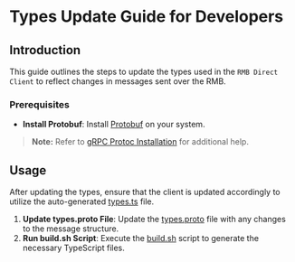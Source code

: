 # Types Update Guide for Developers

## Introduction

This guide outlines the steps to update the types used in the `RMB Direct Client` to reflect changes in messages sent over the RMB.

### Prerequisites

- **Install Protobuf**: Install [Protobuf](https://grpc.io/docs/protoc-installation/) on your system.

> **Note:** Refer to [gRPC Protoc Installation](https://grpc.io/docs/protoc-installation/) for additional help.

## Usage

After updating the types, ensure that the client is updated accordingly to utilize the auto-generated [types.ts](lib/types/lib/types.ts) file.

1. **Update types.proto File**: Update the [types.proto](lib/types.proto) file with any changes to the message structure.
2. **Run build.sh Script**: Execute the [build.sh](build.sh) script to generate the necessary TypeScript files.
